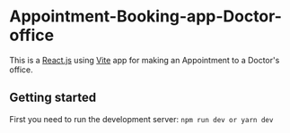 # Appointment-Booking-app-Doctor-office
This is a [React.js](https://reactjs.org/) using [Vite](https://vitejs.dev/) app for making an Appointment to a Doctor's office.

## Getting started
First you need to run the development server:
`npm run dev
  or
 yarn dev`
